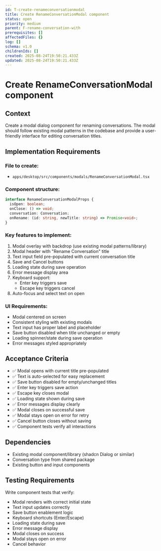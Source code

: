 ```yaml
---
id: T-create-renameconversationmodal
title: Create RenameConversationModal component
status: open
priority: medium
parent: F-rename-conversation-with
prerequisites: []
affectedFiles: {}
log: []
schema: v1.0
childrenIds: []
created: 2025-08-24T19:50:21.433Z
updated: 2025-08-24T19:50:21.433Z
---
```


# Create RenameConversationModal component

## Context

Create a modal dialog component for renaming conversations. The modal should follow existing modal patterns in the codebase and provide a user-friendly interface for editing conversation titles.

## Implementation Requirements

### File to create:

- `apps/desktop/src/components/modals/RenameConversationModal.tsx`

### Component structure:

```typescript
interface RenameConversationModalProps {
  isOpen: boolean;
  onClose: () => void;
  conversation: Conversation;
  onRename: (id: string, newTitle: string) => Promise<void>;
}
```

### Key features to implement:

1. Modal overlay with backdrop (use existing modal patterns/library)
2. Modal header with "Rename Conversation" title
3. Text input field pre-populated with current conversation title
4. Save and Cancel buttons
5. Loading state during save operation
6. Error message display area
7. Keyboard support:
   - Enter key triggers save
   - Escape key triggers cancel
8. Auto-focus and select text on open

### UI Requirements:

- Modal centered on screen
- Consistent styling with existing modals
- Text input has proper label and placeholder
- Save button disabled when title unchanged or empty
- Loading spinner/state during save operation
- Error messages styled appropriately

## Acceptance Criteria

- ✅ Modal opens with current title pre-populated
- ✅ Text is auto-selected for easy replacement
- ✅ Save button disabled for empty/unchanged titles
- ✅ Enter key triggers save action
- ✅ Escape key closes modal
- ✅ Loading state shown during save
- ✅ Error messages display clearly
- ✅ Modal closes on successful save
- ✅ Modal stays open on error for retry
- ✅ Cancel button closes without saving
- ✅ Component tests verify all interactions

## Dependencies

- Existing modal component/library (shadcn Dialog or similar)
- Conversation type from shared package
- Existing button and input components

## Testing Requirements

Write component tests that verify:

- Modal renders with correct initial state
- Text input updates correctly
- Save button enablement logic
- Keyboard shortcuts (Enter/Escape)
- Loading state during save
- Error message display
- Modal closes on success
- Modal stays open on error
- Cancel behavior

